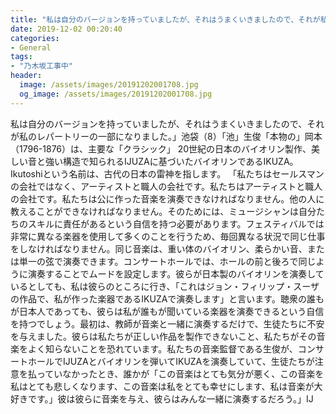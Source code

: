 ```yaml
---
title: "私は自分のバージョンを持っていましたが、それはうまくいきましたので、それが私のレパートリーの一部になりました。"
date: 2019-12-02 00:20:40
categories:
- General
tags:
- "乃木坂工事中"
header:
  image: /assets/images/20191202001708.jpg
  og_image: /assets/images/20191202001708.jpg
---
```


私は自分のバージョンを持っていましたが、それはうまくいきましたので、それが私のレパートリーの一部になりました。」池袋（8）「池」生俊「本物の」岡本（1796-1876）は、主要な「クラシック」 20世紀の日本のバイオリン製作、美しい音と強い構造で知られるIJUZAに基づいたバイオリンであるIKUZA。Ikutoshiという名前は、古代の日本の雷神を指します。 「私たちはセールスマンの会社ではなく、アーティストと職人の会社です。私たちはアーティストと職人の会社です。私たちは公に作った音楽を演奏できなければなりません。他の人に教えることができなければなりません。そのためには、ミュージシャンは自分たちのスキルに責任があるという自信を持つ必要があります。フェスティバルでは非常に異なる楽器を使用して多くのことを行うため、毎回異なる状況で同じ仕事をしなければなりません。同じ音楽は、重い体のバイオリン、柔らかい音、または単一の弦で演奏できます。コンサートホールでは、ホールの前と後ろで同じように演奏することでムードを設定します。彼らが日本製のバイオリンを演奏しているとしても、私は彼らのところに行き、「これはジョン・フィリップ・スーザの作品で、私が作った楽器であるIKUZAで演奏します」と言います。聴衆の誰もが日本人であっても、彼らは私が誰もが聞いている楽器を演奏できるという自信を持つでしょう。最初は、教師が音楽と一緒に演奏するだけで、生徒たちに不安を与えました。彼らは私たちが正しい作品を製作できないこと、私たちがその音楽をよく知らないことを恐れています。私たちの音楽監督である生俊が、コンサートホールでIJUZAとバイオリンを弾いてIKUZAを演奏していて、生徒たちが注意を払っていなかったとき、誰かが「この音楽はとても気分が悪く、この音楽を私はとても悲しくなります、この音楽は私をとても幸せにします、私は音楽が大好きです。」彼は彼らに音楽を与え、彼らはみんな一緒に演奏するだろう。」IJ

